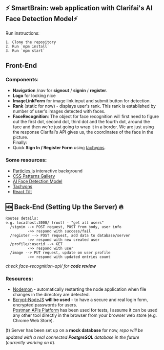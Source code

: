 ## ⚡️ SmartBrain: web application with Clarifai's AI Face Detection Model⚡️

Run instructions:
```
1. Clone the repository
2. Run `npm install`
3. Run `npm start`
```
## Front-End
### **Components:** 
- **Navigation** /nav for **signout** / **signin** / **register**.
- **Logo** for looking nice 
- **ImageLinkForm** for image link input and submit button for detection.
- **Rank** (static for now) - displays user's rank. This rank is established by number of user's images detected with faces.
- **FaceRecognition**:
  The object for face recognition will first need to figure out the first dot, second dot, third dot and the fourth dot, around the face and then we're just going to wrap it in a border. We are just using the response Clarifai's API gives us, the coordinates of the face in the picture. \
Finally:
- Quick **Sign In / Register Form** using [tachyons](https://tachyons.io/components/forms/sign-in/index.html). 

### **Some resources:**

- [Particles.js](https://vincentgarreau.com/particles.js/) interactive background
- [CSS Patterns Gallery](http://projects.verou.me/css3patterns/)
- [AI Face Detection Model](https://www.clarifai.com/models/ai-face-detection)
- [Tachyons](https://tachyons.io/)
- [React Tilt](https://awesomeopensource.com/project/jonathandion/react-tilt)

## 🆕 Back-End (Setting Up the Server) 🔥

```
Routes details:
e.g. localhost:3000/ (root) - "get all users"
  /signin --> POST request, POST from body, user info
		  ->> respond with success/fail
  /register --> POST request, add data to database/server
		  ->> respond with new created user
  /profile/:userid --> GET 
		  ->> respond with user
  /image --> PUT request, update on user profile
		  ->> respond with updated entries count
 ```
 *check face-recognition-api/ for **code review***
### **Resources:**

- [Nodemon](https://www.npmjs.com/package/nodemon) - automatically restarting the node application when file changes in the directory are detected.
- [Bcrypt-NodeJS](https://www.npmjs.com/package/bcrypt-nodejs) **will be used** - to have a secure and real login form, encrypted passwords for users. \
[Postman APIs Platform](https://www.postman.com/) has been used for tests, I assume it can be used any other tool directly in the browser from your browser web store (e.g. Chrome Web Store).

(❗) Server has been set up on a **mock database** for now, *repo will be updated with a real connected **PostgreSQL** database in the future* (*currently working on it*).



 
 


